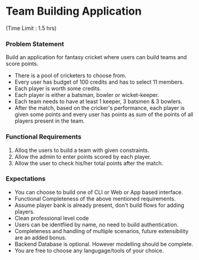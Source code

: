 # Team Building Application
(Time Limit : 1.5 hrs)

### Problem Statement

Build an application for fantasy cricket where users can build teams and score points.

- There is a pool of cricketers to choose from.
- Every user has budget of 100 credits and has to select 11 members.
- Each player is worth some credits.
- Each player is either a batsman, bowler or wicket-keeper.
- Each team needs to have at least 1 keeper, 3 batsmen & 3 bowlers.
- After the match, based on the cricker's performance, each player is given some points and every user has points as sum of the points of all players present in the team.


### Functional Requirements

1. Alloq the users to build a team with given constraints.
2. Allow the admin to enter points scored by each player.
3. Allow the user to check his/her total points after the match.

### Expectations

- You can choose to build one of CLI or Web or App based interface.
- Functional Completeness of the above mentioned requirements.
- Assume player bank is already present, don\'t build flows for adding players.
- Clean professional level code
- Users can be identfiied by name, no need to build authentication.
- Completeness and handling of multiple scenarios, future extensibility are an added bonus.
- Backend Database is optional. However modelling should be complete.
- You are free to choose any langugage/tools of your choice.